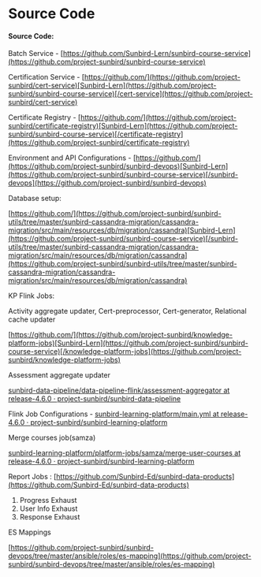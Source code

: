 # Source Code

#### Source Code:

Batch Service - [https://github.com/Sunbird-Lern/sunbird-course-service](https://github.com/project-sunbird/sunbird-course-service)

Certification Service - [https://github.com/](https://github.com/project-sunbird/cert-service)[Sunbird-Lern](https://github.com/project-sunbird/sunbird-course-service)[/cert-service](https://github.com/project-sunbird/cert-service)

Certificate Registry - [https://github.com/](https://github.com/project-sunbird/certificate-registry)[Sunbird-Lern](https://github.com/project-sunbird/sunbird-course-service)[/certificate-registry](https://github.com/project-sunbird/certificate-registry)

Environment and API Configurations - [https://github.com/](https://github.com/project-sunbird/sunbird-devops)[Sunbird-Lern](https://github.com/project-sunbird/sunbird-course-service)[/sunbird-devops](https://github.com/project-sunbird/sunbird-devops)

Database setup:

[https://github.com/](https://github.com/project-sunbird/sunbird-utils/tree/master/sunbird-cassandra-migration/cassandra-migration/src/main/resources/db/migration/cassandra)[Sunbird-Lern](https://github.com/project-sunbird/sunbird-course-service)[/sunbird-utils/tree/master/sunbird-cassandra-migration/cassandra-migration/src/main/resources/db/migration/cassandra](https://github.com/project-sunbird/sunbird-utils/tree/master/sunbird-cassandra-migration/cassandra-migration/src/main/resources/db/migration/cassandra)

KP Flink Jobs:

Activity aggregate updater, Cert-preprocessor, Cert-generator, Relational cache updater

[https://github.com/](https://github.com/project-sunbird/knowledge-platform-jobs)[Sunbird-Lern](https://github.com/project-sunbird/sunbird-course-service)[/knowledge-platform-jobs](https://github.com/project-sunbird/knowledge-platform-jobs)

Assessment aggregate updater

[sunbird-data-pipeline/data-pipeline-flink/assessment-aggregator at release-4.6.0 · project-sunbird/sunbird-data-pipeline](https://github.com/project-sunbird/sunbird-data-pipeline/tree/release-4.6.0/data-pipeline-flink/assessment-aggregator)

Flink Job Configurations - [sunbird-learning-platform/main.yml at release-4.6.0 · project-sunbird/sunbird-learning-platform](https://github.com/project-sunbird/sunbird-learning-platform/blob/release-4.6.0/kubernetes/ansible/roles/flink-jobs-deploy/defaults/main.yml)

Merge courses job(samza)

[sunbird-learning-platform/platform-jobs/samza/merge-user-courses at release-4.6.0 · project-sunbird/sunbird-learning-platform](https://github.com/project-sunbird/sunbird-learning-platform/tree/release-4.6.0/platform-jobs/samza/merge-user-courses)

Report Jobs : [https://github.com/Sunbird-Ed/sunbird-data-products](https://github.com/Sunbird-Ed/sunbird-data-products)

1. Progress Exhaust
2. User Info Exhaust
3. Response Exhaust

ES Mappings

[https://github.com/project-sunbird/sunbird-devops/tree/master/ansible/roles/es-mapping](https://github.com/project-sunbird/sunbird-devops/tree/master/ansible/roles/es-mapping)

